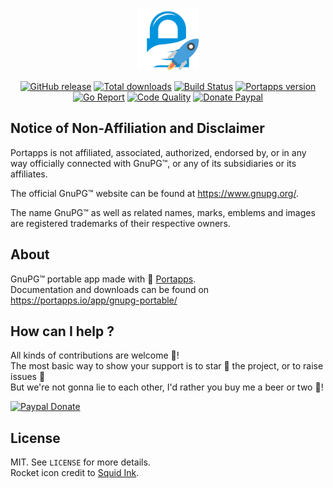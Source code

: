 <p align="center"><a href="https://portapps.io/app/gnupg-portable/" target="_blank"><img width="100" src="https://github.com/portapps/gnupg-portable/blob/master/res/papp.png"></a></p>

<p align="center">
  <a href="https://portapps.io/app/gnupg-portable/#download"><img src="https://img.shields.io/github/release/portapps/gnupg-portable.svg?style=flat-square" alt="GitHub release"></a>
  <a href="https://portapps.io/app/gnupg-portable/#download"><img src="https://img.shields.io/github/downloads/portapps/gnupg-portable/total.svg?style=flat-square" alt="Total downloads"></a>
  <a href="https://travis-ci.com/portapps/gnupg-portable"><img src="https://img.shields.io/travis/com/portapps/gnupg-portable/master.svg?style=flat-square" alt="Build Status"></a>
  <a href="https://github.com/portapps/portapps"><img src="https://img.shields.io/badge/portapps-1.23.0-479fdb.svg?style=flat-square" alt="Portapps version"></a>
  <a href="https://goreportcard.com/report/github.com/portapps/gnupg-portable"><img src="https://goreportcard.com/badge/github.com/portapps/gnupg-portable?style=flat-square" alt="Go Report"></a>
  <a href="https://www.codacy.com/app/portapps/gnupg-portable"><img src="https://img.shields.io/codacy/grade/743ae8178f85487e8f939e342797bfe9.svg?style=flat-square" alt="Code Quality"></a>
  <a href="https://www.paypal.com/cgi-bin/webscr?cmd=_s-xclick&hosted_button_id=WQD7AQGPDEPSG"><img src="https://img.shields.io/badge/donate-paypal-7057ff.svg?style=flat-square" alt="Donate Paypal"></a>
</p>

## Notice of Non-Affiliation and Disclaimer

Portapps is not affiliated, associated, authorized, endorsed by, or in any way officially connected with GnuPG™, or any of its subsidiaries or its affiliates.

The official GnuPG™ website can be found at https://www.gnupg.org/.

The name GnuPG™ as well as related names, marks, emblems and images are registered trademarks of their respective owners.

## About

GnuPG™ portable app made with 🚀 [Portapps](https://portapps.io).<br />
Documentation and downloads can be found on https://portapps.io/app/gnupg-portable/

## How can I help ?

All kinds of contributions are welcome :raised_hands:!<br />
The most basic way to show your support is to star :star2: the project, or to raise issues :speech_balloon:<br />
But we're not gonna lie to each other, I'd rather you buy me a beer or two :beers:!

[![Paypal Donate](https://portapps.io/img/paypal-donate.png)](https://www.paypal.com/cgi-bin/webscr?cmd=_s-xclick&hosted_button_id=WQD7AQGPDEPSG)

## License

MIT. See `LICENSE` for more details.<br />
Rocket icon credit to [Squid Ink](http://thesquid.ink).
